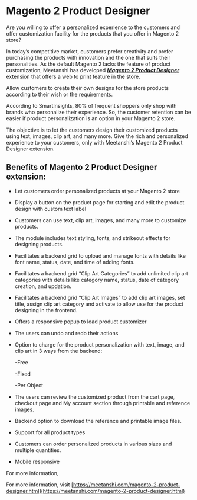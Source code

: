 # Magento 2 Product Designer

Are you willing to offer a personalized experience to the customers and offer customization facility for the products that you offer in Magento 2 store?

In today’s competitive market, customers prefer creativity and prefer purchasing the products with innovation and the one that suits their personalities. As the default Magento 2 lacks the feature of product customization, Meetanshi has developed  ***[Magento 2 Product Designer](https://meetanshi.com/magento-2-product-designer.html)*** extension that offers a web to print feature in the store.

Allow customers to create their own designs for the store products according to their wish or the requirements.

According to SmartInsights, 80% of frequent shoppers only shop with brands who personalize their experience. So, the customer retention can be easier if product personalization is an option in your Magento 2 store.

The objective is to let the customers design their customized products using text, images, clip art, and many more. Give the rich and personalized experience to your customers, only with Meetanshi’s Magento 2 Product Designer extension.

##  Benefits of  Magento 2 Product Designer extension:

* Let customers order personalized products at your Magento 2 store

* Display a button on the product page for starting and edit the product design with custom text label

* Customers can use text, clip art, images, and many more to customize products.

* The module includes text styling, fonts, and strikeout effects for designing products.

* Facilitates a backend grid to upload and manage fonts with details like font name, status, date, and time of adding fonts.

* Facilitates a backend grid “Clip Art Categories” to add unlimited clip art categories with details like category name, status, date of category creation, and updation.

* Facilitates a backend grid “Clip Art Images” to add clip art images, set title, assign clip art category and activate to allow use for the product designing in the frontend.

* Offers a responsive popup to load product customizer

* The users can undo and redo their actions

* Option to charge for the product personalization with text, image, and clip art in 3 ways from the backend:

    -Free

    -Fixed

    -Per Object

* The users can review the customized product from the cart page, checkout page and My account section through printable and reference images.

* Backend option to download the reference and printable image files.

* Support for all product types

* Customers can order personalized products in various sizes and multiple quantities.

* Mobile responsive

For more information,

For more information, visit [https://meetanshi.com/magento-2-product-designer.html](https://meetanshi.com/magento-2-product-designer.html)




